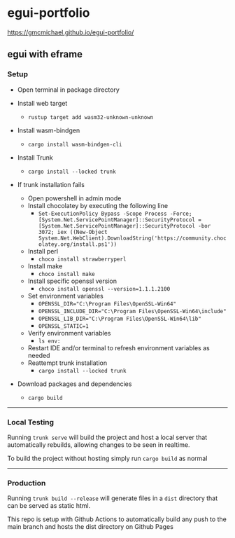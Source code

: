 # egui-portfolio
https://gmcmichael.github.io/egui-portfolio/

## egui with eframe

### Setup
-  Open terminal in package directory

- Install web target
    - `rustup target add wasm32-unknown-unknown`

- Install wasm-bindgen
    - `cargo install wasm-bindgen-cli`

- Install Trunk
    - `cargo install --locked trunk`
- If trunk installation fails
    - Open powershell in admin mode
    - Install chocolatey by executing the following line
        - `Set-ExecutionPolicy Bypass -Scope Process -Force; [System.Net.ServicePointManager]::SecurityProtocol = [System.Net.ServicePointManager]::SecurityProtocol -bor 3072; iex ((New-Object System.Net.WebClient).DownloadString('https://community.chocolatey.org/install.ps1'))`
    - Install perl
        - `choco install strawberryperl`
    - Install make
        - `choco install make`
    - Install specific openssl version
        - `choco install openssl --version=1.1.1.2100`
    - Set environment variables
        - `OPENSSL_DIR="C:\Program Files\OpenSSL-Win64"`
        - `OPENSSL_INCLUDE_DIR="C:\Program Files\OpenSSL-Win64\include"`
        - `OPENSSL_LIB_DIR="C:\Program Files\OpenSSL-Win64\lib"`
        - `OPENSSL_STATIC=1`
    - Verify environment variables
        - `ls env:`
    - Restart IDE and/or terminal to refresh environment variables as needed
    - Reattempt trunk installation
        - `cargo install --locked trunk`
- Download packages and dependencies
    - `cargo build`

---
### Local Testing
Running `trunk serve` will build the project and host a local server that automatically rebuilds, allowing changes to be seen in realtime. 

To build the project without hosting simply run `cargo build` as normal

---
### Production
Running `trunk build --release` will generate files in a `dist` directory that can be served as static html.

This repo is setup with Github Actions to automatically build any push to the main branch and hosts the dist directory on Github Pages
